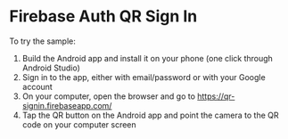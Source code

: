 # Firebase Auth QR Sign In
To try the sample:
1. Build the Android app and install it on your phone (one click through Android Studio)
2. Sign in to the app, either with email/password or with your Google account
3. On your computer, open the browser and go to https://qr-signin.firebaseapp.com/
4. Tap the QR button on the Android app and point the camera to the QR code on your computer screen